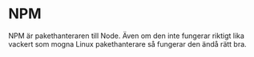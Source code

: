 # NPM

NPM är pakethanteraren till Node. Även om den inte fungerar riktigt lika
vackert som mogna Linux pakethanterare så fungerar den ändå rätt bra.
